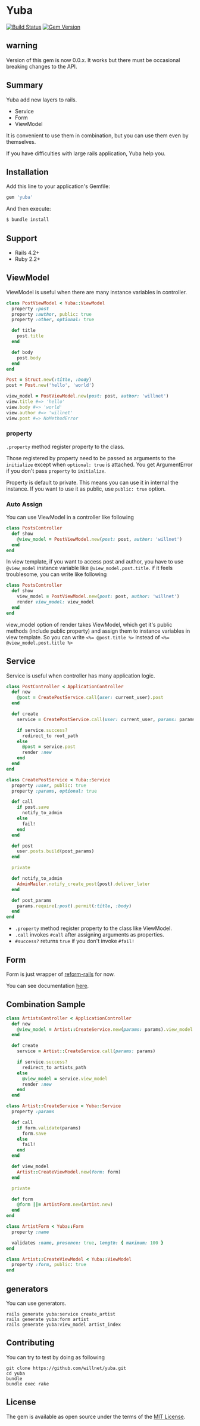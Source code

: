 # Yuba

[![Build Status](https://travis-ci.org/willnet/yuba.svg?branch=master)](https://travis-ci.org/willnet/yuba)
[![Gem Version](https://badge.fury.io/rb/yuba.svg)](https://badge.fury.io/rb/yuba)

## warning

Version of this gem is now 0.0.x. It works but there must be occasional breaking changes to the API.

## Summary

Yuba add new layers to rails.

- Service
- Form
- ViewModel

It is convenient to use them in combination, but you can use them even by themselves.

If you have difficulties with large rails application, Yuba help you.

## Installation

Add this line to your application's Gemfile:

```ruby
gem 'yuba'
```

And then execute:

```bash
$ bundle install
```

## Support

- Rails 4.2+
- Ruby 2.2+

## ViewModel

ViewModel is useful when there are many instance variables in controller.

```ruby
class PostViewModel < Yuba::ViewModel
  property :post
  property :author, public: true
  property :other, optional: true

  def title
    post.title
  end

  def body
    post.body
  end
end

Post = Struct.new(:title, :body)
post = Post.new('hello', 'world')

view_model = PostViewModel.new(post: post, author: 'willnet')
view.title #=> 'hello'
view.body #=> 'world'
view.author #=> 'willnet'
view.post #=> NoMethodError
```

### property

`.property` method register property to the class.

Those registered by property need to be passed as arguments to the `initialize` except when `optional: true` is attached. You get ArgumentError if you don't pass `property` to `initialize`.

Property is default to private. This means you can use it in internal the instance. If you want to use it as public, use `public: true` option.

### Auto Assign

You can use ViewModel in a controller like following

```ruby
class PostsController
  def show
    @view_model = PostViewModel.new(post: post, author: 'willnet')
  end
end
```

In view template, if you want to access post and author, you have to use `@view_model` instance variable like `@view_model.post.title`. if it feels troublesome, you can write like following

```ruby
class PostsController
  def show
    view_model = PostViewModel.new(post: post, author: 'willnet')
    render view_model: view_model
  end
end
```

view_model option of render takes ViewModel, which get it's public methods (include public property) and assign them to instance variables in view template. So you can write `<%= @post.title %>` instead of `<%= @view_model.post.title %>`

## Service

Service is useful when controller has many application logic.

```ruby
class PostController < ApplicationController
  def new
    @post = CreatePostService.call(user: current_user).post
  end

  def create
    service = CreatePostService.call(user: current_user, params: params)

    if service.success?
      redirect_to root_path
    else
      @post = service.post
      render :new
    end
  end
end

class CreatePostService < Yuba::Service
  property :user, public: true
  property :params, optional: true

  def call
    if post.save
      notify_to_admin
    else
      fail!
    end
  end

  def post
    user.posts.build(post_params)
  end

  private

  def notify_to_admin
    AdminMailer.notify_create_post(post).deliver_later
  end

  def post_params
    params.require(:post).permit(:title, :body)
  end
end
```

- `.property` method register property to the class like ViewModel.
- `.call` invokes `#call` after assigning arguments as properties.
- `#success?` returns `true` if you don't invoke `#fail!`

## Form

Form is just wrapper of [reform-rails](https://github.com/trailblazer/reform-rails) for now.

You can see documentation [here](http://trailblazer.to/gems/reform/rails.html).

## Combination Sample

```ruby
class ArtistsController < ApplicationController
  def new
    @view_model = Artist::CreateService.new(params: params).view_model
  end

  def create
    service = Artist::CreateService.call(params: params)

    if service.success?
      redirect_to artists_path
    else
      @view_model = service.view_model
      render :new
    end
  end
```

```ruby
class Artist::CreateService < Yuba::Service
  property :params

  def call
    if form.validate(params)
      form.save
    else
      fail!
    end
  end

  def view_model
    Artist::CreateViewModel.new(form: form)
  end

  private

  def form
    @form ||= ArtistForm.new(Artist.new)
  end
end
```

```ruby
class ArtistForm < Yuba::Form
  property :name

  validates :name, presence: true, length: { maximum: 100 }
end
```

```ruby
class Artist::CreateViewModel < Yuba::ViewModel
  property :form, public: true
end
```

## generators

You can use generators.

```
rails generate yuba:service create_artist
rails generate yuba:form artist
rails generate yuba:view_model artist_index
```

## Contributing

You can try to test by doing as following

```
git clone https://github.com/willnet/yuba.git
cd yuba
bundle
bundle exec rake
```

## License
The gem is available as open source under the terms of the [MIT License](http://opensource.org/licenses/MIT).
